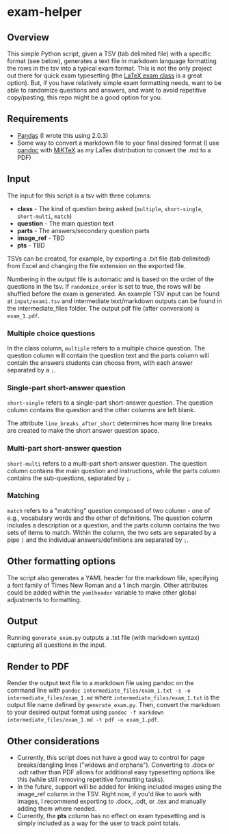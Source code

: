 # exam-helper
## Overview
This simple Python script, given a TSV (tab delimited file) with a specific format (see below), generates a text file in markdown language formatting the rows in the tsv into a typical exam format. This is not the only project out there for quick exam typesetting (the [LaTeX exam class](https://www.overleaf.com/learn/latex/Typesetting_exams_in_LaTeX) is a great option). But, if you have relatively simple exam formatting needs, want to be able to randomize questions and answers, and want to avoid repetitive copy/pasting, this repo might be a good option for you.

## Requirements
* [Pandas](https://pandas.pydata.org/) (I wrote this using 2.0.3)
* Some way to convert a markdown file to your final desired format (I use [pandoc](https://pandoc.org/) with [MiKTeX](https://miktex.org/) as my LaTex distribution to convert the .md to a PDF)

## Input
The input for this script is a tsv with three columns:
* **class** - The kind of question being asked (```multiple```, ```short-single```, ```short-multi```, ```match```)
* **question** - The main question text
* **parts** - The answers/secondary question parts
* **image_ref** - TBD
* **pts** - TBD

TSVs can be created, for example, by exporting a .txt file (tab delimited) from Excel and changing the file extension on the exported file. 
 
Numbering in the output file is automatic and is based on the order of the questions in the tsv. If ```randomize_order``` is set to true, the rows will be shuffled before the exam is generated. An example TSV input can be found at ```input/exam1.tsv``` and intermediate text/markdown outputs can be found in the intermediate_files folder. The output pdf file (after conversion) is ```exam_1.pdf```.

### Multiple choice questions
In the class column, ```multiple``` refers to a multiple choice question. The question column will contain the question text and the parts column will contain the answers students can choose from, with each answer separated by a ```;```. 
 
### Single-part short-answer question
```short-single``` refers to a single-part short-answer question. The question column contains the question and the other columns are left blank.
 
The attribute ```line_breaks_after_short``` determines how many line breaks are created to make the short answer question space.

### Multi-part short-answer question
```short-multi``` refers to a multi-part short-answer question. The question column contains the main question and instructions, while the parts column contains the sub-questions, separated by ```;```.

### Matching
```match``` refers to a "matching" question composed of two column - one of e.g., vocabulary words and the other of definitions. The question column includes a description or a question, and the parts column contains the two sets of items to match. Within the column, the two sets are separated by a pipe ```|``` and the individual answers/definitions are separated by ```;```.

## Other formatting options
The script also generates a YAML header for the markdown file, specifying a font family of Times New Roman and a 1 inch margin. Other attributes could be added within the ```yamlheader``` variable to make other global adjustments to formatting.

## Output
Running ```generate_exam.py``` outputs a .txt file (with markdown syntax) capturing all questions in the input.

## Render to PDF
Render the output text file to a markdown file using pandoc on the command line with ```pandoc intermediate_files/exam_1.txt -s -o intermediate_files/exam_1.md``` where ```intermediate_files/exam_1.txt``` is the output file name defined by ```generate_exam.py```. Then, convert the markdown to your desired output format using ```pandoc -f markdown intermediate_files/exam_1.md -t pdf -o exam_1.pdf```.  

## Other considerations
* Currently, this script does not have a good way to control for page breaks/dangling lines ("widows and orphans"). Converting to .docx or .odt rather than PDF allows for additional easy typesetting options like this (while still removing repetitive formatting tasks). 
* In the future, support will be added for linking included images using the image_ref column in the TSV. Right now, if you'd like to work with images, I recommend exporting to .docx, .odt, or .tex and manually adding them where needed.
* Currently, the **pts** column has no effect on exam typesetting and is simply included as a way for the user to track point totals. 